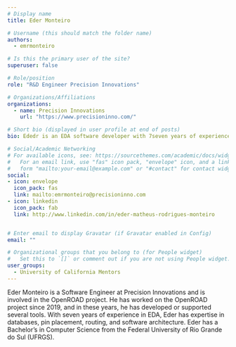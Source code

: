 ```yaml
---
# Display name
title: Eder Monteiro

# Username (this should match the folder name)
authors:
  - emrmonteiro

# Is this the primary user of the site?
superuser: false

# Role/position
role: "R&D Engineer Precision Innovations"

# Organizations/Affiliations
organizations:
  - name: Precision Innovations
    url: "https://www.precisioninno.com/"

# Short bio (displayed in user profile at end of posts)
bio: Ededr is an EDA software developer with 7seven years of experience.

# Social/Academic Networking
# For available icons, see: https://sourcethemes.com/academic/docs/widgets/#icons
#   For an email link, use "fas" icon pack, "envelope" icon, and a link in the
#   form "mailto:your-email@example.com" or "#contact" for contact widget.
social:
- icon: envelope
  icon_pack: fas
  link: mailto:emrmonteiro@precisioninno.com
- icon: linkedin
  icon_pack: fab
  link: http://www.linkedin.com/in/eder-matheus-rodrigues-monteiro


# Enter email to display Gravatar (if Gravatar enabled in Config)
email: ""

# Organizational groups that you belong to (for People widget)
#   Set this to `[]` or comment out if you are not using People widget.
user_groups:
  - University of California Mentors
---
```

Eder Monteiro is a Software Engineer at Precision Innovations and is involved in the OpenROAD project. He has worked on the OpenROAD project since 2019, and in these years, he has developed or supported several tools.
With seven years of experience in EDA, Eder has expertise in databases, pin placement, routing, and software architecture. Eder has a Bachelor’s in Computer Science from the Federal University of Rio Grande do Sul (UFRGS).